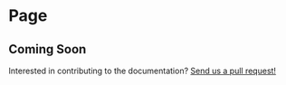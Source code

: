 # Page

## Coming Soon
Interested in contributing to the documentation? [Send us a pull request!](https://github.com/portonefive/larapress-docs)